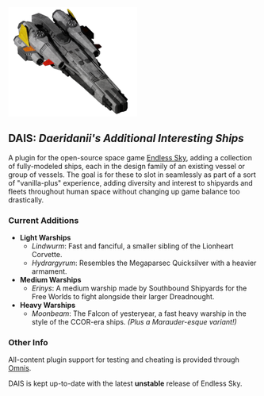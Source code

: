 ![Moonbeam](images/thumbnail/moonbeam.png)

## DAIS: *Daeridanii's Additional Interesting Ships*

A plugin for the open-source space game [Endless Sky](https://www.github.com/endless-sky/endless-sky), adding a collection of fully-modeled ships, each in the design family of an existing vessel or group of vessels. The goal is for these to slot in seamlessly as part of a sort of "vanilla-plus" experience, adding diversity and interest to shipyards and fleets throughout human space without changing up game balance too drastically.

### Current Additions
* **Light Warships**
    * _Lindwurm_: Fast and fanciful, a smaller sibling of the Lionheart Corvette.
    * _Hydrargyrum_: Resembles the Megaparsec Quicksilver with a heavier armament.
* **Medium Warships**
    * _Erinys_: A medium warship made by Southbound Shipyards for the Free Worlds to fight alongside their larger Dreadnought.
* **Heavy Warships**
    * _Moonbeam_: The Falcon of yesteryear, a fast heavy warship in the style of the CCOR-era ships. _(Plus a Marauder-esque variant!)_

### Other Info
All-content plugin support for testing and cheating is provided through [Omnis](https://www.github.com/DarcyManoel/-Omnis).

DAIS is kept up-to-date with the latest **unstable** release of Endless Sky.
